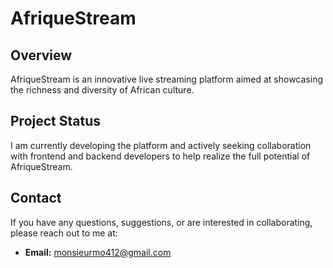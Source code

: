 # AfriqueStream

## Overview
AfriqueStream is an innovative live streaming platform aimed at showcasing the richness and diversity of African culture. 

## Project Status
I am currently developing the platform and actively seeking collaboration with frontend and backend developers to help realize the full potential of AfriqueStream.

## Contact
If you have any questions, suggestions, or are interested in collaborating, please reach out to me at:
- **Email:** monsieurmo412@gmail.com


  

<!---
monsieurmo412/monsieurmo412 is a ✨ special ✨ repository because its `README.md` (this file) appears on your GitHub profile.
You can click the Preview link to take a look at your changes.
--->
